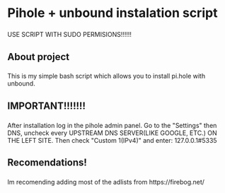 <h1 align="left">Pihole + unbound instalation script</h1>

###

<p align="left">USE SCRIPT WITH SUDO PERMISIONS!!!!!!</p>

###

<h2 align="left">About project</h2>

###

<p align="left">This is my simple bash script which allows you to install pi.hole with unbound.</p>

###

<h2 align="left">IMPORTANT!!!!!!!</h2>

###

<p align="left">After installation log in the pihole admin panel. Go to the "Settings" then DNS, uncheck every UPSTREAM DNS SERVER(LIKE GOOGLE, ETC.) ON THE LEFT SITE. Then check "Custom 1(IPv4)" and enter: 127.0.0.1#5335 </p>

###

<h2 align="left">Recomendations!</h2>

###

<p align="left">Im recomending  adding most of the adlists from https://firebog.net/</p>

###
